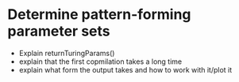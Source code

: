 # Determine pattern-forming parameter sets

- Explain returnTuringParams()
- explain that the first copmilation takes a long time
- explain what form the output takes and how to work with it/plot it